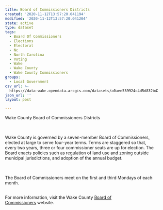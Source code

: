 ```yaml
---
title: Board of Commissioners Districts
created: '2020-11-12T13:57:20.041194'
modified: '2020-11-12T13:57:20.041204'
state: active
type: dataset
tags:
  - Board Of Commissioners
  - Elections
  - Electoral
  - Nc
  - North Carolina
  - Voting
  - Wake
  - Wake County
  - Wake County Commissioners
groups:
  - Local Government
csv_url: >-
  https://data-wake.opendata.arcgis.com/datasets/a0aee539924c4d5d832b42bd11d552d6_0.csv?outSR=%7B%22latestWkid%22%3A2264%2C%22wkid%22%3A102719%7D
json_url: ''
layout: post

---
```

Wake County Board of Commissioners Districts

<br /><br />Wake County is governed by a seven-member Board of Commissioners, elected at large to serve four-year terms. Terms are staggered so that, every two years, three or four commissioner seats are up for election. The Board enacts policies such as regulation of land use and zoning outside municipal jurisdictions, and adoption of the annual budget. 
 
<br /><br />The Board of Commissioners meet on the first and third Mondays of each month.<div><br /></div><div>For more information, visit the Wake County <a href='http://www.wakegov.com/commissioners/Pages/default.aspx' target='_blank'>Board of Commissioners</a> website.  </div>
